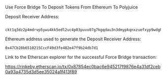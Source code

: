 Use Force Bridge To Deposit Tokens From Ethereum To Polyjuice


  Deposit Receiver Address:
    
      ckt1q3dz2p4mdrvp5ywu4kk5edl2uc4p03puvx07g7kgqdau3n3dmypkqnxzuefxyp9wdghglncj77k5wt6p59sx6kukyjlwh5s467qgp8m25yqqqqqsqqqqqvqqqqqfjqqqqrws6t87q8x06u9e99jcvusckj3m64pu3xkqq2khvyymjg8tkj0ps6gqqqqpqqqqqqcqqqqqxyqqqqx7asf60w8pqpte2sfcfn90fdfzxue7ff2g8sawe9wacnqat6jmygqngqqqqpxv9ejjvgz2u63w3l839aadguh5rgtqd4devf97a0fpt4uqsz0k537t9zm9zqs4en85n5l7fqhy07djfkmazq9rqgqqqqqqcqey5a2s


  Ethereum address used to generate the Deposit Receiver Address:
  
    0x47Cb28b6510215CccF49d3fe482e47f9b24db7d1

Link to the Etherscan explorer for the successful Force Bridge transaction:

https://rinkeby.etherscan.io/tx/0x87854ec0bac6e945217f9876e4a31df2ceb0a93a4735d3d5ee35024a1f413f89
